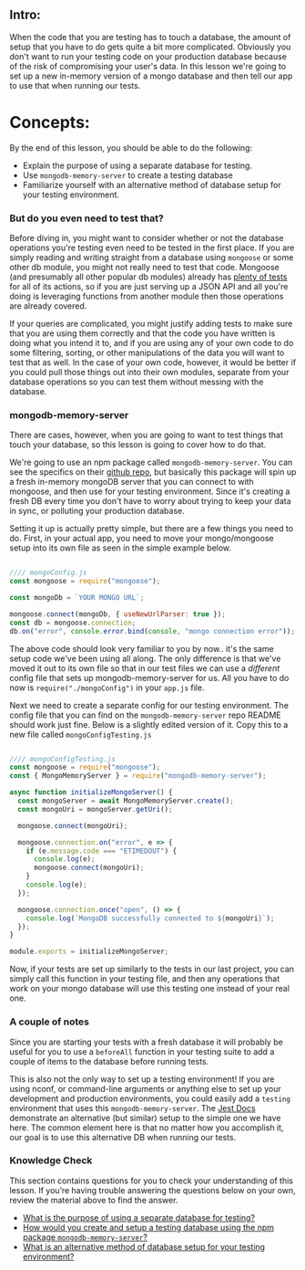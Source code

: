 ## Intro:


When the code that you are testing has to touch a database, the amount of setup that you have to do gets quite a bit more complicated. Obviously you don't want to run your testing code on your production database because of the risk of compromising your user's data. In this lesson we're going to set up a new in-memory version of a mongo database and then tell our app to use that when running our tests.

# Concepts:
By the end of this lesson, you should be able to do the following:

- Explain the purpose of using a separate database for testing.
- Use `mongodb-memory-server` to create a testing database
- Familiarize yourself with an alternative method of database setup for your testing environment.

### But do you even need to test that?

Before diving in, you might want to consider whether or not the database operations you're testing even need to be tested in the first place. If you are simply reading and writing straight from a database using `mongoose` or some other db module, you might not really need to test that code. Mongoose (and presumably all other popular db modules) already has [plenty of tests](https://github.com/Automattic/mongoose/tree/master/test) for all of its actions, so if you are just serving up a JSON API and all you're doing is leveraging functions from another module then those operations are already covered.

If your queries are complicated, you might justify adding tests to make sure that you are using them correctly and that the code you have written is doing what you intend it to, and if you are using any of your own code to do some filtering, sorting, or other manipulations of the data you will want to test that as well.  In the case of your own code, however, it would be better if you could pull those things out into their own modules, separate from your database operations so you can test them without messing with the database.

### mongodb-memory-server

There are cases, however, when you are going to want to test things that touch your database, so this lesson is going to cover how to do that.

We're going to use an npm package called `mongodb-memory-server`. You can see the specifics on their [github repo](https://github.com/nodkz/mongodb-memory-server), but basically this package will spin up a fresh in-memory mongoDB server that you can connect to with mongoose, and then use for your testing environment.  Since it's creating a fresh DB every time you don't have to worry about trying to keep your data in sync, or polluting your production database.

Setting it up is actually pretty simple, but there are a few things you need to do.  First, in your actual app, you need to move your mongo/mongoose setup into its own file as seen in the simple example below.


```js

//// mongoConfig.js
const mongoose = require("mongoose");

const mongoDb = `YOUR MONGO URL`;

mongoose.connect(mongoDb, { useNewUrlParser: true });
const db = mongoose.connection;
db.on("error", console.error.bind(console, "mongo connection error"));

```

The above code should look very familiar to you by now.. it's the same setup code we've been using all along. The only difference is that we've moved it out to its own file so that in our test files we can use a _different_ config file that sets up mongodb-memory-server for us. All you have to do now is `require("./mongoConfig")` in your `app.js` file.

Next we need to create a separate config for our testing environment. The config file that you can find on the `mongodb-memory-server` repo README should work just fine. Below is a slightly edited version of it. Copy this to a new file called `mongoConfigTesting.js`


```js

//// mongoConfigTesting.js 
const mongoose = require("mongoose");
const { MongoMemoryServer } = require("mongodb-memory-server");

async function initializeMongoServer() {
  const mongoServer = await MongoMemoryServer.create();
  const mongoUri = mongoServer.getUri();

  mongoose.connect(mongoUri);

  mongoose.connection.on("error", e => {
    if (e.message.code === "ETIMEDOUT") {
      console.log(e);
      mongoose.connect(mongoUri);
    }
    console.log(e);
  });

  mongoose.connection.once("open", () => {
    console.log(`MongoDB successfully connected to ${mongoUri}`);
  });
}

module.exports = initializeMongoServer;

```

Now, if your tests are set up similarly to the tests in our last project, you can simply call this function in your testing file, and then any operations that work on your mongo database will use this testing one instead of your real one.

### A couple of notes

Since you are starting your tests with a fresh database it will probably be useful for you to use a `beforeAll` function in your testing suite to add a couple of items to the database before running tests.

This is also not the only way to set up a testing environment! If you are using nconf, or command-line arguments or anything else to set up your development and production environments, you could easily add a `testing` environment that uses this `mongodb-memory-server`. The [Jest Docs](https://jestjs.io/docs/en/mongodb) demonstrate an alternative (but similar) setup to the simple one we have here. The common element here is that no matter how you accomplish it, our goal is to use this alternative DB when running our tests.

### Knowledge Check
This section contains questions for you to check your understanding of this lesson. If you’re having trouble answering the questions below on your own, review the material above to find the answer.

- <a class="knowledge-check-link" href="#but-do-you-even-need-to-test-that">What is the purpose of using a separate database for testing?</a>
- <a class="knowledge-check-link" href="#mongodb-memory-server">How would you create and setup a testing database using the npm package `mongodb-memory-server`?</a>
- <a class="knowledge-check-link" href="https://jestjs.io/docs/en/mongodb">What is an alternative method of database setup for your testing environment?</a>
